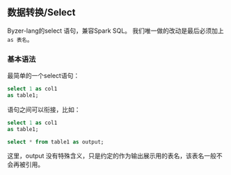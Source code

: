 ## 数据转换/Select

Byzer-lang的select 语句，兼容Spark SQL。 我们唯一做的改动是最后必须加上 `as 表名`。

### 基本语法

最简单的一个select语句：

```sql
select 1 as col1 
as table1;
```

语句之间可以衔接，比如：

```sql
select 1 as col1 
as table1;

select * from table1 as output;
```

这里，output 没有特殊含义，只是约定的作为输出展示用的表名，该表名一般不会再被引用。

### 